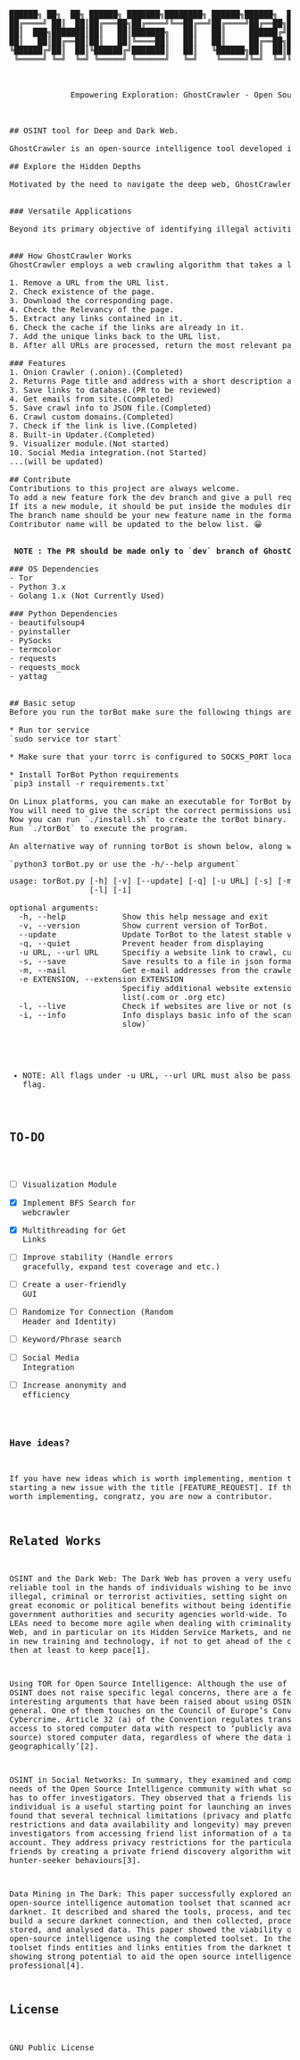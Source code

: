  <pre>



██████╗ ██╗  ██╗ ██████╗ ███████╗████████╗ ██████╗██████╗  █████╗ ██╗    ██╗██╗     ███████╗██████╗ 
██╔════╝ ██║  ██║██╔═══██╗██╔════╝╚══██╔══╝██╔════╝██╔══██╗██╔══██╗██║    ██║██║     ██╔════╝██╔══██╗
██║  ███╗███████║██║   ██║███████╗   ██║   ██║     ██████╔╝███████║██║ █╗ ██║██║     █████╗  ██████╔╝
██║   ██║██╔══██║██║   ██║╚════██║   ██║   ██║     ██╔══██╗██╔══██║██║███╗██║██║     ██╔══╝  ██╔══██╗
╚██████╔╝██║  ██║╚██████╔╝███████║   ██║   ╚██████╗██║  ██║██║  ██║╚███╔███╔╝███████╗███████╗██║  ██║
 ╚═════╝ ╚═╝  ╚═╝ ╚═════╝ ╚══════╝   ╚═╝    ╚═════╝╚═╝  ╚═╝╚═╝  ╚═╝ ╚══╝╚══╝ ╚══════╝╚══════╝╚═╝  ╚═╝
                                                                                                     


             Empowering Exploration: GhostCrawler - Open Source Intelligence for the DarkWeb
  
                                                     

## OSINT tool for Deep and Dark Web.

GhostCrawler is an open-source intelligence tool developed in Python that enables deep exploration of the Dark Web. It offers valuable insights into information security, providing knowledge about threats and malicious activities that can impact businesses. While open-source intelligence using the internet is common, venturing into the darknet poses unique challenges for cybersecurity analysts. GhostCrawler addresses these challenges by utilizing specialized collection, processing, and analysis tools.
 
## Explore the Hidden Depths 

Motivated by the need to navigate the deep web, GhostCrawler aims to collect open data from the dark web and leverage data mining algorithms to extract as much information as possible. The tool generates an interactive tree graph that visually represents the relationships among the collected intelligence data. This graph module allows users to delve into the intricate web of connections within the darknet. 
 
 
### Versatile Applications

Beyond its primary objective of identifying illegal activities, GhostCrawler offers a range of useful features. It can crawl and create an index for the deep web, storing the index in a database or a JSON file for future reference. The tool includes a live checker to verify the availability of web addresses, which is particularly important given the dynamic nature of deep web links. Researchers and security enthusiasts can utilize GhostCrawler to assess basic vulnerabilities in dark web pages, expanding their understanding of the security landscape.


### How GhostCrawler Works
GhostCrawler employs a web crawling algorithm that takes a list of seed URLs as input and executes a series of steps iteratively. These steps involve removing a URL from the list, checking the page's existence, downloading the page, assessing its relevance, extracting any embedded links, checking the cache for duplicate links, and adding unique links back to the URL list. After processing all URLs, GhostCrawler returns the most relevant page.

1. Remove a URL from the URL list.
2. Check existence of the page.
3. Download the corresponding page.
4. Check the Relevancy of the page.
5. Extract any links contained in it.
6. Check the cache if the links are already in it.
7. Add the unique links back to the URL list.
8. After all URLs are processed, return the most relevant page.

### Features
1. Onion Crawler (.onion).(Completed)
2. Returns Page title and address with a short description about the site.(Partially Completed)
3. Save links to database.(PR to be reviewed)
4. Get emails from site.(Completed)
5. Save crawl info to JSON file.(Completed)
6. Crawl custom domains.(Completed)
7. Check if the link is live.(Completed)
8. Built-in Updater.(Completed)
9. Visualizer module.(Not started)
10. Social Media integration.(not Started)
...(will be updated)

## Contribute
Contributions to this project are always welcome.
To add a new feature fork the dev branch and give a pull request when your new feature is tested and complete.
If its a new module, it should be put inside the modules directory.
The branch name should be your new feature name in the format <Feature_featurename_version(optional)>. For example, <i>Feature_FasterCrawl_1.0</i>.
Contributor name will be updated to the below list. 😀
<br>
<b> NOTE : The PR should be made only to `dev` branch of GhostCrawler. </b>

### OS Dependencies
- Tor
- Python 3.x
- Golang 1.x (Not Currently Used)

### Python Dependencies
- beautifulsoup4
- pyinstaller
- PySocks
- termcolor
- requests
- requests_mock
- yattag


## Basic setup
Before you run the torBot make sure the following things are done properly:

* Run tor service
`sudo service tor start`

* Make sure that your torrc is configured to SOCKS_PORT localhost:9050

* Install TorBot Python requirements
`pip3 install -r requirements.txt`

On Linux platforms, you can make an executable for TorBot by using the install.sh script.
You will need to give the script the correct permissions using `chmod +x install.sh`
Now you can run `./install.sh` to create the torBot binary.
Run `./torBot` to execute the program. 

An alternative way of running torBot is shown below, along with help instructions.

`python3 torBot.py or use the -h/--help argument`
<pre>
usage: torBot.py [-h] [-v] [--update] [-q] [-u URL] [-s] [-m] [-e EXTENSION]
                 [-l] [-i]

optional arguments:
  -h, --help            Show this help message and exit
  -v, --version         Show current version of TorBot.
  --update              Update TorBot to the latest stable version
  -q, --quiet           Prevent header from displaying
  -u URL, --url URL     Specifiy a website link to crawl, currently returns links on that page
  -s, --save            Save results to a file in json format
  -m, --mail            Get e-mail addresses from the crawled sites
  -e EXTENSION, --extension EXTENSION
                        Specifiy additional website extensions to the
                        list(.com or .org etc)
  -l, --live            Check if websites are live or not (slow)
  -i, --info            Info displays basic info of the scanned site (very
                        slow)` </pre>

* NOTE: All flags under -u URL, --url URL must also be passed a -u flag.


## TO-DO
- [ ] Visualization Module
- [x] Implement BFS Search for webcrawler
- [X] Multithreading for Get Links
- [ ] Improve stability (Handle errors gracefully, expand test coverage and etc.)
- [ ] Create a user-friendly GUI 
- [ ] Randomize Tor Connection (Random Header and Identity)
- [ ] Keyword/Phrase search
- [ ] Social Media Integration
- [ ] Increase anonymity and efficiency

### Have ideas?
If you have new ideas which is worth implementing, mention those by starting a new issue with the title [FEATURE_REQUEST].
If the idea is worth implementing, congratz, you are now a contributor.

## Related Works
OSINT and the Dark Web: The Dark Web has proven a very useful and reliable tool in the hands of individuals wishing to be involved in illegal, criminal or terrorist activities, setting sight on getting great economic or political benefits without being identified from government authorities and security agencies world-wide. To this end, LEAs need to become more agile when dealing with criminality on the Dark Web, and in particular on its Hidden Service Markets, and need to invest in new training and technology, if not to get ahead of the criminals, then at least to keep pace[1]. 

Using TOR for Open Source Intelligence: Although the use of Tor for OSINT does not raise specific legal concerns, there are a few interesting arguments that have been raised about using OSINT in general. One of them touches on the Council of Europe’s Convention on Cybercrime. Article 32 (a) of the Convention regulates transborder access to stored computer data with respect to ‘publicly available (open source) stored computer data, regardless of where the data is located geographically’[2].

OSINT in Social Networks: In summary, they examined and compared the needs of the Open Source Intelligence community with what social media has to offer investigators. They observed that a friends list of a given individual is a useful starting point for launching an investigation but found that several technical limitations (privacy and platform restrictions and data availability and longevity) may prevent investigators from accessing friend list information of a target account. They address privacy restrictions for the particular case of friends by creating a private friend discovery algorithm with hunter-seeker behaviours[3]. 

Data Mining in The Dark: This paper successfully explored an open-source intelligence automation toolset that scanned across the darknet. It described and shared the tools, process, and techniques to build a secure darknet connection, and then collected, processed, stored, and analysed data. This paper showed the viability of darknet open-source intelligence using the completed toolset. In the end, the toolset finds entities and links entities from the darknet thereby showing strong potential to aid the open source intelligence professional[4]. 




## License
GNU Public License

